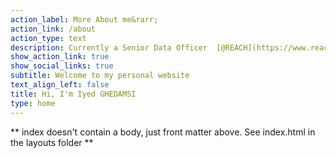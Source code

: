 ```yaml
---
action_label: More About me&rarr;
action_link: /about
action_type: text
description: Currently a Senior Data Officer  [@REACH](https://www.reach-initiative.org/where-we-work/libya/) using data to inform aid response in Humanitarian situations.
show_action_link: true
show_social_links: true
subtitle: Welcome to my personal website
text_align_left: false
title: Hi, I'm Iyed GHEDAMSI
type: home
---
```


** index doesn't contain a body, just front matter above.
See index.html in the layouts folder **
